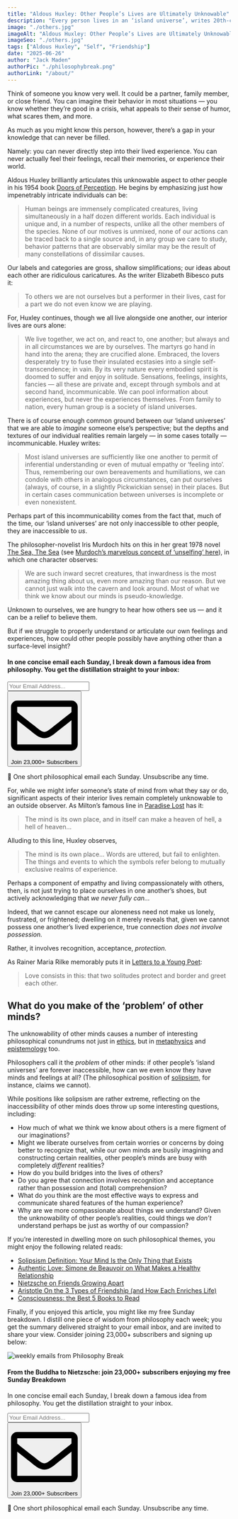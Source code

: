 ```yaml
---
title: "Aldous Huxley: Other People’s Lives are Ultimately Unknowable"
description: "Every person lives in an ‘island universe’, writes 20th-century thinker Aldous Huxley, and building bridges into one another’s worlds is a challenge we should not underestimate."
image: "./others.jpg"
imageAlt: "Aldous Huxley: Other People’s Lives are Ultimately Unknowable"
imageSeo: "./others.jpg"
tags: ["Aldous Huxley", "Self", "Friendship"]
date: "2025-06-26"
author: "Jack Maden"
authorPic: "./philosophybreak.png"
authorLink: "/about/"
---
```


<span class="big-letter">T</span>hink of someone you know very well. It could be a partner, family member, or close friend. You can imagine their behavior in most situations — you know whether they’re good in a crisis, what appeals to their sense of humor, what scares them, and more.

As much as you might know this person, however, there’s a gap in your knowledge that can never be filled.

Namely: you can never directly step into their lived experience. You can never actually feel their feelings, recall their memories, or experience their world.

Aldous Huxley brilliantly articulates this unknowable aspect to other people in his 1954 book <a target="_blank" rel="noopener noreferrer sponsored" href="https://www.amazon.com/Doors-Perception-Heaven-Hell/dp/0061729078?&linkCode=ll1&tag=philosophybre-20&linkId=23cc5baf19a02f836d70277baf776c32&language=en_US&ref_=as_li_ss_tl">Doors of Perception</a>. He begins by emphasizing just how impenetrably intricate individuals can be:

>Human beings are immensely complicated creatures, living simultaneously in a half dozen different worlds. Each individual is unique and, in a number of respects, unlike all the other members of the species. None of our motives is unmixed, none of our actions can be traced back to a single source and, in any group we care to study, behavior patterns that are observably similar may be the result of many constellations of dissimilar causes.

Our labels and categories are gross, shallow simplifications; our ideas about each other are ridiculous caricatures. As the writer Elizabeth Bibesco puts it:

>To others we are not ourselves but a performer in their lives, cast for a part we do not even know we are playing.

For, Huxley continues, though we all live alongside one another, our interior lives are ours alone:

>We live together, we act on, and react to, one another; but always and in all circumstances we are by ourselves. The martyrs go hand in hand into the arena; they are crucified alone. Embraced, the lovers desperately try to fuse their insulated ecstasies into a single self-transcendence; in vain. By its very nature every embodied spirit is doomed to suffer and enjoy in solitude. Sensations, feelings, insights, fancies — all these are private and, except through symbols and at second hand, incommunicable. We can pool information about experiences, but never the experiences themselves. From family to nation, every human group is a society of island universes.

There is of course enough common ground between our ‘island universes’ that we are able to _imagine_ someone else’s perspective; but the depths and textures of our individual realities remain largely — in some cases totally — incommunicable. Huxley writes:

>Most island universes are sufficiently like one another to permit of inferential understanding or even of mutual empathy or ‘feeling into’. Thus, remembering our own bereavements and humiliations, we can condole with others in analogous circumstances, can put ourselves (always, of course, in a slightly Pickwickian sense) in their places. But in certain cases communication between universes is incomplete or even nonexistent.

Perhaps part of this incommunicability comes from the fact that, much of the time, our ‘island universes’ are not only inaccessible to other people, they are inaccessible to _us_.

The philosopher-novelist Iris Murdoch hits on this in her great 1978 novel <a target="_blank" rel="noopener noreferrer sponsored" href="https://www.amazon.com/Sea-Penguin-Twentieth-Century-Classics-ebook/dp/B004ELAANS?&linkCode=ll1&tag=philosophybre-20&linkId=35c6a412c1590d793dac3be6d0932710&language=en_US&ref_=as_li_ss_tl">The Sea, The Sea</a> (see ​[Murdoch’s marvelous concept of ‘unselfing’ here​](/articles/iris-murdoch-unselfing-is-crucial-for-living-a-good-life/)), in which one character observes:

>We are such inward secret creatures, that inwardness is the most amazing thing about us, even more amazing than our reason. But we cannot just walk into the cavern and look around. Most of what we think we know about our minds is pseudo-knowledge.

Unknown to ourselves, we are hungry to hear how others see us — and it can be a relief to believe them.

But if we struggle to properly understand or articulate our own feelings and experiences, how could other people possibly have anything other than a surface-level insight?

<!--small subscribe-->
<div class="course-promo darkradial-background subscribe text-center">
    <h4>In one concise email each Sunday, I break down a famous idea from philosophy. You get the distillation straight to your inbox:</h4>
    <div class="small-pad-top">
        <form action="https://app.convertkit.com/forms/5812400/subscriptions" method="post" data-sv-form="5812400" data-uid="be0e52d3c0" data-format="inline" data-version="6" data-options="{&quot;settings&quot;:{&quot;after_subscribe&quot;:{&quot;action&quot;:&quot;message&quot;,&quot;success_message&quot;:&quot;Thank you, philosopher! Your welcome email will land in your inbox shortly.&quot;,&quot;redirect_url&quot;:&quot;https://philosophybreak.com/thank-you/&quot;},&quot;analytics&quot;:{&quot;google&quot;:null,&quot;fathom&quot;:null,&quot;facebook&quot;:null,&quot;segment&quot;:null,&quot;pinterest&quot;:null,&quot;sparkloop&quot;:null,&quot;googletagmanager&quot;:null},&quot;modal&quot;:{&quot;trigger&quot;:&quot;timer&quot;,&quot;scroll_percentage&quot;:null,&quot;timer&quot;:5,&quot;devices&quot;:&quot;all&quot;,&quot;show_once_every&quot;:15},&quot;powered_by&quot;:{&quot;show&quot;:false,&quot;url&quot;:&quot;https://convertkit.com/features/forms?utm_campaign=poweredby&amp;utm_content=form&amp;utm_medium=referral&amp;utm_source=dynamic&quot;},&quot;recaptcha&quot;:{&quot;enabled&quot;:false},&quot;return_visitor&quot;:{&quot;action&quot;:&quot;show&quot;,&quot;custom_content&quot;:&quot;&quot;},&quot;slide_in&quot;:{&quot;display_in&quot;:&quot;bottom_right&quot;,&quot;trigger&quot;:&quot;timer&quot;,&quot;scroll_percentage&quot;:null,&quot;timer&quot;:5,&quot;devices&quot;:&quot;all&quot;,&quot;show_once_every&quot;:15},&quot;sticky_bar&quot;:{&quot;display_in&quot;:&quot;top&quot;,&quot;trigger&quot;:&quot;timer&quot;,&quot;scroll_percentage&quot;:null,&quot;timer&quot;:5,&quot;devices&quot;:&quot;all&quot;,&quot;show_once_every&quot;:15}},&quot;version&quot;:&quot;6&quot;}" min-width="400 500 600 700 800">
        <div data-style="clean"><ul data-element="errors" data-group="alert"></ul><div data-element="fields" data-stacked="false">
            <div>
                <input name="email_address" aria-label="Your Email Address..." placeholder="Your Email Address..." required type="email" />
            </div>
            <button class="button primary" type="submit" data-element="submit"><div><div></div><div></div><div></div></div><span><svg xmlns="http://www.w3.org/2000/svg" viewBox="0 0 512 512"><path d="M464 64H48C21.49 64 0 85.49 0 112v288c0 26.51 21.49 48 48 48h416c26.51 0 48-21.49 48-48V112c0-26.51-21.49-48-48-48zm0 48v40.805c-22.422 18.259-58.168 46.651-134.587 106.49-16.841 13.247-50.201 45.072-73.413 44.701-23.208.375-56.579-31.459-73.413-44.701C106.18 199.465 70.425 171.067 48 152.805V112h416zM48 400V214.398c22.914 18.251 55.409 43.862 104.938 82.646 21.857 17.205 60.134 55.186 103.062 54.955 42.717.231 80.509-37.199 103.053-54.947 49.528-38.783 82.032-64.401 104.947-82.653V400H48z"/></svg>Join 23,000+ Subscribers</span></button>
            </div>
            </div>
        </form>
        <p class="tiny-mar-top no-mar-bottom review-font">💭 One short philosophical email each Sunday. Unsubscribe any time.</p>
    </div>
</div>

For, while we might infer someone’s state of mind from what they say or do, significant aspects of their interior lives remain completely unknowable to an outside observer. As Milton’s famous line in <a target="_blank" rel="noopener noreferrer sponsored" href="https://www.amazon.com/Paradise-Lost-Penguin-Classics-Milton-ebook/dp/B002XHNNGQ?&linkCode=ll1&tag=philosophybre-20&linkId=345eeff0d676da4e6796e65f66e7bef0&language=en_US&ref_=as_li_ss_tl">Paradise Lost</a> has it:

>The mind is its own place, and in itself can make a heaven of hell, a hell of heaven…

Alluding to this line, Huxley observes,

>The mind is its own place… Words are uttered, but fail to enlighten. The things and events to which the symbols refer belong to mutually exclusive realms of experience.

Perhaps a component of empathy and living compassionately with others, then, is not just trying to place ourselves in one another’s shoes, but actively acknowledging that _we never fully can…_

Indeed, that we cannot escape our aloneness need not make us lonely, frustrated, or frightened; dwelling on it merely reveals that, given we cannot possess one another’s lived experience, true connection _does not involve possession._

Rather, it involves recognition, acceptance, _protection._

As Rainer Maria Rilke memorably puts it in <a target="_blank" rel="noopener noreferrer sponsored" href="https://amzn.to/3I18uWe">Letters to a Young Poet</a>: 

>Love consists in this: that two solitudes protect and border and greet each other.

## What do you make of the ‘problem’ of other minds?

<span class="big-letter">T</span>he unknowability of other minds causes a number of interesting philosophical conundrums not just in [ethics](/reading-lists/ethics-and-morality/), but in [metaphysics](/articles/metaphysics-what-is-it-why-is-it-important-today/) and [epistemology](/reading-lists/epistemology/) too.

Philosophers call it the _problem_ of other minds: if other people’s ‘island universes’ are forever inaccessible, how can we even know they have minds and feelings at all? (The philosophical position of [solipsism](/articles/solipsism-definition-your-mind-is-the-only-thing-that-exists/), for instance, claims we cannot).

While positions like solipsism are rather extreme, reflecting on the inaccessibility of other minds does throw up some interesting questions, including:

- How much of what we think we know about others is a mere figment of our imaginations?
- Might we liberate ourselves from certain worries or concerns by doing better to recognize that, while our own minds are busily imagining and constructing certain realities, other people’s minds are busy with completely _different_ realities?
- How do you build bridges into the lives of others?
- Do you agree that connection involves recognition and acceptance rather than possession and (total) comprehension?
- What do you think are the most effective ways to express and communicate shared features of the human experience?
- Why are we more compassionate about things we understand? Given the unknowability of other people’s realities, could things we _don’t_ understand perhaps be just as worthy of our compassion?

If you’re interested in dwelling more on such philosophical themes, you might enjoy the following related reads:

- [Solipsism Definition: Your Mind Is the Only Thing that Exists](/articles/solipsism-definition-your-mind-is-the-only-thing-that-exists/)
- [Authentic Love: Simone de Beauvoir on What Makes a Healthy Relationship](/articles/authentic-love-simone-de-beauvoir-on-what-makes-a-healthy-relationship/)
- [Nietzsche on Friends Growing Apart](/articles/nietzsche-on-friends-growing-apart/)
- [Aristotle On the 3 Types of Friendship (and How Each Enriches Life)](/articles/aristotle-on-the-3-types-of-friendship-and-how-they-enrich-life/)
- [Consciousness: the Best 5 Books to Read](/reading-lists/consciousness/)

Finally, if you enjoyed this article, you might like my free Sunday breakdown. I distill one piece of wisdom from philosophy each week; you get the summary delivered straight to your email inbox, and are invited to share your view. Consider joining 23,000+ subscribers and signing up below:

<!--big subscribe-->
<div class="course-promo darkradial-background subscribe text-center">
    <img src="/static/6313d50bc32799a6c869239128784c7b/e7f7a/weekly-break.webp" alt="weekly emails from Philosophy Break">
    <h4>From the Buddha to Nietzsche: join 23,000+ subscribers enjoying my free Sunday Breakdown</h4>
    <p class="small-grey-font no-mar-bottom">In one concise email each Sunday, I break down a famous idea from philosophy. You get the distillation straight to your inbox.</p>
    <div class="small-pad-top">
        <form action="https://app.convertkit.com/forms/5812400/subscriptions" method="post" data-sv-form="5812400" data-uid="be0e52d3c0" data-format="inline" data-version="6" data-options="{&quot;settings&quot;:{&quot;after_subscribe&quot;:{&quot;action&quot;:&quot;message&quot;,&quot;success_message&quot;:&quot;Thank you, philosopher! Your welcome email will land in your inbox shortly.&quot;,&quot;redirect_url&quot;:&quot;https://philosophybreak.com/thank-you/&quot;},&quot;analytics&quot;:{&quot;google&quot;:null,&quot;fathom&quot;:null,&quot;facebook&quot;:null,&quot;segment&quot;:null,&quot;pinterest&quot;:null,&quot;sparkloop&quot;:null,&quot;googletagmanager&quot;:null},&quot;modal&quot;:{&quot;trigger&quot;:&quot;timer&quot;,&quot;scroll_percentage&quot;:null,&quot;timer&quot;:5,&quot;devices&quot;:&quot;all&quot;,&quot;show_once_every&quot;:15},&quot;powered_by&quot;:{&quot;show&quot;:false,&quot;url&quot;:&quot;https://convertkit.com/features/forms?utm_campaign=poweredby&amp;utm_content=form&amp;utm_medium=referral&amp;utm_source=dynamic&quot;},&quot;recaptcha&quot;:{&quot;enabled&quot;:false},&quot;return_visitor&quot;:{&quot;action&quot;:&quot;show&quot;,&quot;custom_content&quot;:&quot;&quot;},&quot;slide_in&quot;:{&quot;display_in&quot;:&quot;bottom_right&quot;,&quot;trigger&quot;:&quot;timer&quot;,&quot;scroll_percentage&quot;:null,&quot;timer&quot;:5,&quot;devices&quot;:&quot;all&quot;,&quot;show_once_every&quot;:15},&quot;sticky_bar&quot;:{&quot;display_in&quot;:&quot;top&quot;,&quot;trigger&quot;:&quot;timer&quot;,&quot;scroll_percentage&quot;:null,&quot;timer&quot;:5,&quot;devices&quot;:&quot;all&quot;,&quot;show_once_every&quot;:15}},&quot;version&quot;:&quot;6&quot;}" min-width="400 500 600 700 800">
        <div data-style="clean"><ul data-element="errors" data-group="alert"></ul><div data-element="fields" data-stacked="false">
            <div>
                <input name="email_address" aria-label="Your Email Address..." placeholder="Your Email Address..." required type="email" />
            </div>
            <button class="button primary" type="submit" data-element="submit"><div><div></div><div></div><div></div></div><span><svg xmlns="http://www.w3.org/2000/svg" viewBox="0 0 512 512"><path d="M464 64H48C21.49 64 0 85.49 0 112v288c0 26.51 21.49 48 48 48h416c26.51 0 48-21.49 48-48V112c0-26.51-21.49-48-48-48zm0 48v40.805c-22.422 18.259-58.168 46.651-134.587 106.49-16.841 13.247-50.201 45.072-73.413 44.701-23.208.375-56.579-31.459-73.413-44.701C106.18 199.465 70.425 171.067 48 152.805V112h416zM48 400V214.398c22.914 18.251 55.409 43.862 104.938 82.646 21.857 17.205 60.134 55.186 103.062 54.955 42.717.231 80.509-37.199 103.053-54.947 49.528-38.783 82.032-64.401 104.947-82.653V400H48z"/></svg>Join 23,000+ Subscribers</span></button>
            </div>
            </div>
        </form>
        <p class="tiny-mar-top no-mar-bottom review-font">💭 One short philosophical email each Sunday. Unsubscribe any time.</p>
    </div>
</div>